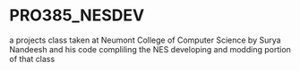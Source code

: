 # PRO385_NESDEV
a projects class taken at Neumont College of Computer Science by Surya Nandeesh and his code compliling the NES developing and modding portion of that class
